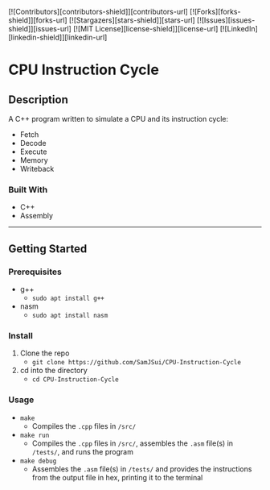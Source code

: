 <!-- PROJECT SHIELDS -->
[![Contributors][contributors-shield]][contributors-url]
[![Forks][forks-shield]][forks-url]
[![Stargazers][stars-shield]][stars-url]
[![Issues][issues-shield]][issues-url]
[![MIT License][license-shield]][license-url]
[![LinkedIn][linkedin-shield]][linkedin-url]

# **CPU Instruction Cycle**

## **Description**

A C++ program written to simulate a CPU and its instruction cycle:
- Fetch
- Decode
- Execute
- Memory
- Writeback

### Built With
- C++
- Assembly

---

## **Getting Started**

### Prerequisites
- g++ 
    - `sudo apt install g++`
- nasm
    - `sudo apt install nasm`

### Install

1. Clone the repo
    - `git clone https://github.com/SamJSui/CPU-Instruction-Cycle`
2. cd into the directory 
    - `cd CPU-Instruction-Cycle`

### Usage

- `make` 
    - Compiles the `.cpp` files in `/src/`
- `make run`
    - Compiles the `.cpp` files in `/src/`, assembles the `.asm` file(s) in `/tests/`, and runs the program
- `make debug`
    - Assembles the `.asm` file(s) in `/tests/` and provides the instructions from the output file in hex, printing it to the terminal